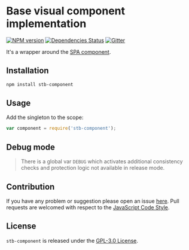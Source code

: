 Base visual component implementation
====================================

[![NPM version](https://img.shields.io/npm/v/stb-component.svg?style=flat-square)](https://www.npmjs.com/package/stb-component)
[![Dependencies Status](https://img.shields.io/david/stbsdk/component.svg?style=flat-square)](https://david-dm.org/stbsdk/component)
[![Gitter](https://img.shields.io/badge/gitter-join%20chat-blue.svg?style=flat-square)](https://gitter.im/DarkPark/stbsdk)


It's a wrapper around the [SPA component](https://github.com/spasdk/component).


## Installation ##

```bash
npm install stb-component
```


## Usage ##

Add the singleton to the scope:

```js
var component = require('stb-component');
```


## Debug mode ##

> There is a global var `DEBUG` which activates additional consistency checks and protection logic not available in release mode.


## Contribution ##

If you have any problem or suggestion please open an issue [here](https://github.com/stbsdk/component/issues).
Pull requests are welcomed with respect to the [JavaScript Code Style](https://github.com/DarkPark/jscs).


## License ##

`stb-component` is released under the [GPL-3.0 License](http://opensource.org/licenses/GPL-3.0).
